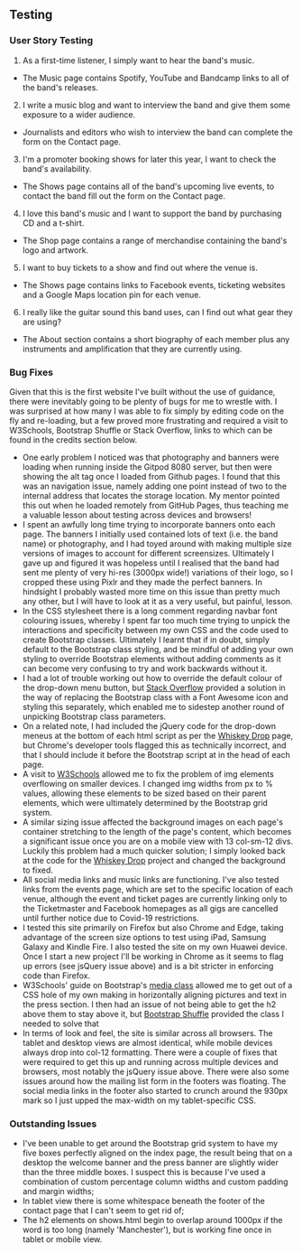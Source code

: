 ## Testing

### User Story Testing

1. As a first-time listener, I simply want to hear the band's music.
 - The Music page contains Spotify, YouTube and Bandcamp links to all of the band's releases.
2. I write a music blog and want to interview the band and give them some exposure to a wider audience.
 - Journalists and editors who wish to interview the band can complete the form on the Contact page.
3. I'm a promoter booking shows for later this year, I want to check the band's availability.
 - The Shows page contains all of the band's upcoming live events, to contact the band fill out the form on the Contact page.
4. I love this band's music and I want to support the band by purchasing CD and a t-shirt.
 - The Shop page contains a range of merchandise containing the band's logo and artwork.
5. I want to buy tickets to a show and find out where the venue is.
 - The Shows page contains links to Facebook events, ticketing websites and a Google Maps location pin for each venue.
6. I really like the guitar sound this band uses, can I find out what gear they are using?
 - The About section contains a short biography of each member plus any instruments and amplification that they are currently using.

### Bug Fixes

Given that this is the first website I've built without the use of guidance, there were inevitably going to be plenty of bugs for me to wrestle with. I was surprised at how many I was able to fix simply by editing code on the fly and re-loading, but a few proved more frustrating and required a visit to W3Schools, Bootstrap Shuffle or Stack Overflow, links to which can be found in the credits section below.

- One early problem I noticed was that photography and banners were loading when running inside the Gitpod 8080 server, but then were showing the alt tag once I loaded from Github pages. I found that this was an navigation issue, namely adding one point instead of two to the internal address that locates the storage location. My mentor pointed this out when he loaded remotely from GitHub Pages, thus teaching me a valuable lesson about testing across devices and browsers!
- I spent an awfully long time trying to incorporate banners onto each page. The banners I initially used contained lots of text (i.e. the band name) or photography, and I had toyed around with making multiple size versions of images to account for different screensizes. Ultimately I gave up and figured it was hopeless until I realised that the band had sent me plenty of very hi-res (3000px wide!) variations of their logo, so I cropped these using Pixlr and they made the perfect banners. In hindsight I probably wasted more time on this issue than pretty much any other, but I will have to look at it as a very useful, but painful, lesson. 
- In the CSS stylesheet there is a long comment regarding navbar font colouring issues, whereby I spent far too much time trying to unpick the interactions and specificity between my own CSS and the code used to create Bootstrap classes. Ultimately I learnt that if in doubt, simply default to the Bootstrap class styling, and be mindful of adding your own styling to override Bootstrap elements without adding comments as it can become very confusing to try and work backwards without it.
- I had a lot of trouble working out how to override the default colour of the drop-down menu button, but [Stack Overflow](https://stackoverflow.com/questions/42586729/bootstrap-4-change-hamburger-toggler-color#42587673) provided a solution in the way of replacing the Bootstrap class with a Font Awesome icon and styling this separately, which enabled me to sidestep another round of unpicking Bootstrap class parameters.
- On a related note, I had included the jQuery code for the drop-down meneus at the bottom of each html script as per the [Whiskey Drop](https://github.com/kiehozero/WhiskeyDrop) page, but Chrome's developer tools flagged this as technically incorrect, and that I should include it before the Bootstrap script at in the head of each page.
- A visit to [W3Schools](https://www.w3schools.com/cssref/css_units.asp) allowed me to fix the problem of img elements overflowing on smaller devices. I changed img widths from px to % values, allowing these elements to be sized based on their parent elements, which were ultimately determined by the Bootstrap grid system.
- A similar sizing issue affected the background images on each page's container stretching to the length of the page's content, which becomes a significant issue once you are on a mobile view with 13 col-sm-12 divs. Luckily this problem had a much quicker solution; I simply looked back at the code for the [Whiskey Drop](https://github.com/kiehozero/WhiskeyDrop) project and changed the background to fixed.
- All social media links and music links are functioning. I've also tested links from the events page, which are set to the specific location of each venue, although the event and ticket pages are currently linking only to the Ticketmaster and Facebook homepages as all gigs are cancelled until further notice due to Covid-19 restrictions.
- I tested this site primarily on Firefox but also Chrome and Edge, taking advantage of the screen size options to test using iPad, Samsung Galaxy and Kindle Fire. I also tested the site on my own Huawei device. Once I start a new project I'll be working in Chrome as it seems to flag up errors (see jsQuery issue above) and is a bit stricter in enforcing code than Firefox. 
- W3Schools' guide on Bootstrap's [media class](https://www.w3schools.com/Bootstrap/bootstrap_media_objects.asp) allowed me to get out of a CSS hole of my own making in horizontally aligning pictures and text in the press section. I then had an issue of not being able to get the h2 above them to stay above it, but [Bootstrap Shuffle](https://bootstrapshuffle.com/classes/sizing/w-100) provided the class I needed to solve that
- In terms of look and feel, the site is similar across all browsers. The tablet and desktop views are almost identical, while mobile devices always drop into col-12 formatting. There were a couple of fixes that were required to get this up and running across multiple devices and browsers, most notably the jsQuery issue above. There were also some issues around how the mailing list form in the footers was floating. The social media links in the footer also started to crunch around the 930px mark so I just upped the max-width on my tablet-specific CSS. 

### Outstanding Issues

- I've been unable to get around the Bootstrap grid system to have my five boxes perfectly aligned on the index page, the result being that on a desktop the welcome banner and the press banner are slightly wider than the three middle boxes. I suspect this is because I've used a combination of custom percentage column widths and custom padding and margin widths;
- In tablet view there is some whitespace beneath the footer of the contact page that I can't seem to get rid of;
- The h2 elements on shows.html begin to overlap around 1000px if the word is too long (namely 'Manchester'), but is working fine once in tablet or mobile view.